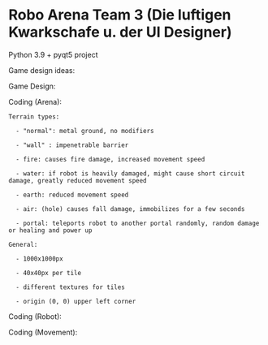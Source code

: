 # Robo Arena Team 3 (Die luftigen Kwarkschafe u. der UI Designer)

Python 3.9 + pyqt5 project

Game design ideas:
  
  Game Design:
    
    
  
  Coding (Arena):
    
    Terrain types:
      
      - "normal": metal ground, no modifiers
      
      - "wall" : impenetrable barrier
      
      - fire: causes fire damage, increased movement speed
      
      - water: if robot is heavily damaged, might cause short circuit damage, greatly reduced movement speed
      
      - earth: reduced movement speed
      
      - air: (hole) causes fall damage, immobilizes for a few seconds
      
      - portal: teleports robot to another portal randomly, random damage or healing and power up
      
    General:
      
      - 1000x1000px
      
      - 40x40px per tile
      
      - different textures for tiles
      
      - origin (0, 0) upper left corner
      
  Coding (Robot):
    
    
    
  Coding (Movement):
    
    
